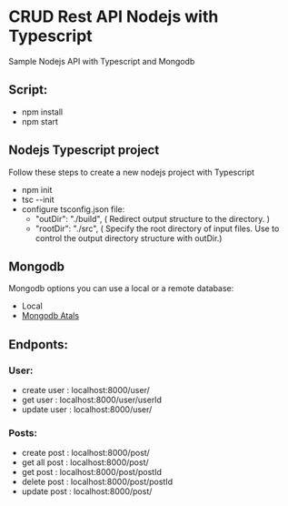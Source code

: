 # CRUD Rest API Nodejs with Typescript

Sample Nodejs API with Typescript and Mongodb

## Script:

- npm install
- npm start

## Nodejs Typescript project

Follow these steps to create a new nodejs project with Typescript

- npm init
- tsc --init
- configure tsconfig.json file:
  - "outDir": "./build", ( Redirect output structure to the directory. )
  - "rootDir": "./src", ( Specify the root directory of input files. Use to control the output directory structure with outDir.)

## Mongodb

Mongodb options you can use a local or a remote database:

- Local
- [Mongodb Atals](https://account.mongodb.com/account/login)

## Endponts:

### User:

- create user : localhost:8000/user/
- get user : localhost:8000/user/userId
- update user : localhost:8000/user/

### Posts:

- create post : localhost:8000/post/
- get all post : localhost:8000/post/
- get post : localhost:8000/post/postId
- delete post : localhost:8000/post/postId
- update post : localhost:8000/post/
